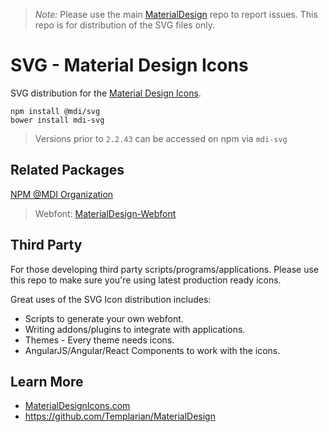 > *Note:* Please use the main [MaterialDesign](https://github.com/Templarian/MaterialDesign/issues) repo to report issues. This repo is for distribution of the SVG files only.

# SVG - Material Design Icons

SVG distribution for the [Material Design Icons](https://materialdesignicons.com).

```
npm install @mdi/svg
bower install mdi-svg
```

> Versions prior to `2.2.43` can be accessed on npm via `mdi-svg`

## Related Packages

[NPM @MDI Organization](https://npmjs.com/org/mdi)

> Webfont: [MaterialDesign-Webfont](https://github.com/Templarian/MaterialDesign-Webfont)

## Third Party

For those developing third party scripts/programs/applications. Please use this repo to make sure you're using latest production ready icons.

Great uses of the SVG Icon distribution includes:

- Scripts to generate your own webfont.
- Writing addons/plugins to integrate with applications.
- Themes - Every theme needs icons.
- AngularJS/Angular/React Components to work with the icons.

## Learn More

- [MaterialDesignIcons.com](https://materialdesignicons.com)
- https://github.com/Templarian/MaterialDesign
